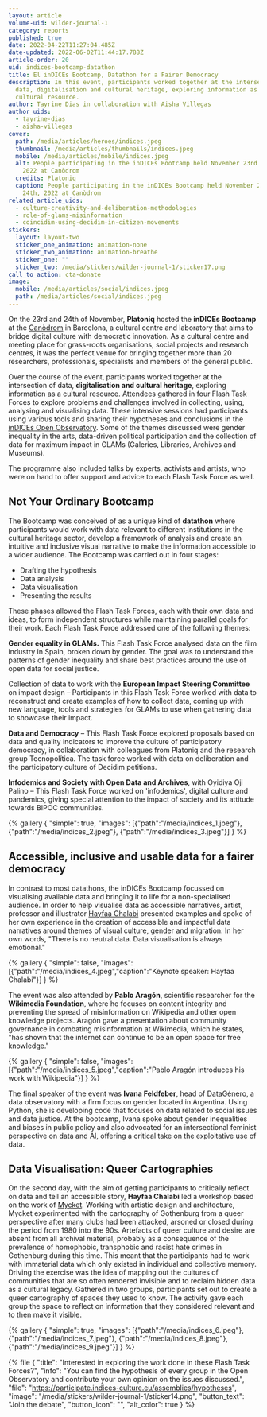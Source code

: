 ```yaml
---
layout: article
volume-uid: wilder-journal-1
category: reports
published: true
date: 2022-04-22T11:27:04.485Z
date-updated: 2022-06-02T11:44:17.788Z
article-order: 20
uid: indices-bootcamp-datathon
title: El inDICEs Bootcamp, Datathon for a Fairer Democracy
description: In this event, participants worked together at the intersection of
  data, digitalisation and cultural heritage, exploring information as a
  cultural resource.
author: Tayrine Dias in collaboration with Aisha Villegas
author_uids:
  - tayrine-dias
  - aisha-villegas
cover:
  path: /media/articles/heroes/indices.jpeg
  thumbnail: /media/articles/thumbnails/indices.jpeg
  mobile: /media/articles/mobile/indices.jpeg
  alt: People participating in the inDICEs Bootcamp held November 23rd and 24th,
    2022 at Canòdrom
  credits: Platoniq
  caption: People participating in the inDICEs Bootcamp held November 23rd and
    24th, 2022 at Canòdrom
related_article_uids:
  - culture-creativity-and-deliberation-methodologies
  - role-of-glams-misinformation
  - coincidim-using-decidim-in-citizen-movements
stickers:
  layout: layout-two
  sticker_one_animation: animation-none
  sticker_two_animation: animation-breathe
  sticker_one: ""
  sticker_two: /media/stickers/wilder-journal-1/sticker17.png
call_to_action: cta-donate
image:
  mobile: /media/articles/social/indices.jpeg
  path: /media/articles/social/indices.jpeg
---
```

On the 23rd and 24th of November, **Platoniq** hosted the **inDICEs Bootcamp** at the [Canòdrom](https://canodrom.barcelona/en) in Barcelona, a cultural centre and laboratory that aims to bridge digital culture with democratic innovation. As a cultural centre and meeting place for grass-roots organisations, social projects and research centres, it was the perfect venue for bringing together more than 20 researchers, professionals, specialists and members of the general public.

Over the course of the event, participants worked together at the intersection of data, **digitalisation and cultural heritage**, exploring information as a cultural resource. Attendees gathered in four Flash Task Forces to explore problems and challenges involved in collecting, using, analysing and visualising data. These intensive sessions had participants using various tools and sharing their hypotheses and conclusions in the [inDICEs Open Observatory](https://participate.indices-culture.eu/). Some of the themes discussed were gender inequality in the arts, data-driven political participation and the collection of data for maximum impact in GLAMs (Galeries, Libraries, Archives and Museums). 

The programme also included talks by experts, activists and artists, who were on hand to offer support and advice to each Flash Task Force as well. 

## Not Your Ordinary Bootcamp

The Bootcamp was conceived of as a unique kind of **datathon** where participants would work with data relevant to different institutions in the cultural heritage sector, develop a framework of analysis and create an intuitive and inclusive visual narrative to make the information accessible to a wider audience. The Bootcamp was carried out in four stages:

* Drafting the hypothesis
* Data analysis
* Data visualisation
* Presenting the results

These phases allowed the Flash Task Forces, each with their own data and ideas, to form independent structures while maintaining parallel goals for their work. Each Flash Task Force addressed one of the following themes:

**Gender equality in GLAMs.** This Flash Task Force analysed data on the film industry in Spain, broken down by gender. The goal was to understand the patterns of gender inequality and share best practices around the use of open data for social justice. 

Collection of data to work with the **European Impact Steering Committee** on impact design – Participants in this Flash Task Force worked with data to reconstruct and create examples of how to collect data, coming up with new language, tools and strategies for GLAMs to use when gathering data to showcase their impact. 

**Data and Democracy** – This Flash Task Force explored proposals based on data and quality indicators to improve the culture of participatory democracy, in collaboration with colleagues from Platoniq and the research group Tecnopolítica. The task force worked with data on deliberation and the participatory culture of Decidim petitions. 

**Infodemics and Society with Open Data and Archives**, with Oyidiya Oji Palino – This Flash Task Force worked on 'infodemics', digital culture and pandemics, giving special attention to the impact of society and its attitude towards BIPOC communities. 

{% gallery { "simple": true, "images": [{"path":"/media/indices_1.jpeg"}, {"path":"/media/indices_2.jpeg"}, {"path":"/media/indices_3.jpeg"}] } %}

## Accessible, inclusive and usable data for a fairer democracy

In contrast to most datathons, the inDICEs Bootcamp focussed on visualising available data and bringing it to life for a non-specialised audience. In order to help visualise data as accessible narratives, artist, professor and illustrator [Hayfaa Chalabi](https://hayfaachalabi.com/) presented examples and spoke of her own experience in the creation of accessible and impactful data narratives around themes of visual culture, gender and migration. In her own words, "There is no neutral data. Data visualisation is always emotional."

{% gallery { "simple": false, "images": [{"path":"/media/indices_4.jpeg","caption":"Keynote speaker: Hayfaa Chalabi"}] } %}

The event was also attended by **Pablo Aragón**, scientific researcher for the **Wikimedia Foundation**, where he focuses on content integrity and preventing the spread of misinformation on Wikipedia and other open knowledge projects. Aragón gave a presentation about community governance in combating misinformation at Wikimedia, which he states, "has shown that the internet can continue to be an open space for free knowledge."

{% gallery { "simple": false, "images": [{"path":"/media/indices_5.jpeg","caption":"Pablo Aragón introduces his work with Wikipedia"}] } %}

The final speaker of the event was **Ivana Feldfeber**, head of [DataGénero](https://sites.google.com/view/datagenero-english), a data observatory with a firm focus on gender located in Argentina. Using Python, she is developing code that focuses on data related to social issues and data justice. At the bootcamp, Ivana spoke about gender inequalities and biases in public policy and also advocated for an intersectional feminist perspective on data and AI, offering a critical take on the exploitative use of data. 

## Data Visualisation: Queer Cartographies

On the second day, with the aim of getting participants to critically reflect on data and tell an accessible story, **Hayfaa Chalabi** led a workshop based on the work of [Mycket](https://mycket.org/About-Us). Working with artistic design and architecture, Mycket experimented with the cartography of Gothenburg from a queer perspective after many clubs had been attacked, arsoned or closed during the period from 1980 into the 90s. Artefacts of queer culture and desire are absent from all archival material, probably as a consequence of the prevalence of homophobic, transphobic and racist hate crimes in Gothenburg during this time. This meant that the participants had to work with immaterial data which only existed in individual and collective memory. Driving the exercise was the idea of mapping out the cultures of communities that are so often rendered invisible and to reclaim hidden data as a cultural legacy. Gathered in two groups, participants set out to create a queer cartography of spaces they used to know. The activity gave each group the space to reflect on information that they considered relevant and to then make it visible.

{% gallery { "simple": true, "images": [{"path":"/media/indices_6.jpeg"}, {"path":"/media/indices_7.jpeg"}, {"path":"/media/indices_8.jpeg"}, {"path":"/media/indices_9.jpeg"}] } %}

{% file { "title": "Interested in exploring the work done in these Flash Task Forces?", "info": "You can find the hypothesis of every group in the Open Observatory and contribute your own opinion on the issues discussed.", "file": "https://participate.indices-culture.eu/assemblies/hypotheses", "image": "/media/stickers/wilder-journal-1/sticker14.png", "button_text": "Join the debate", "button_icon": "", "alt_color": true } %}
